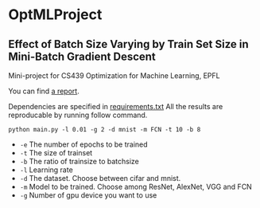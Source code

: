 # OptMLProject

## Effect of Batch Size Varying by Train Set Size in Mini-Batch Gradient Descent
Mini-project for CS439 Optimization for Machine Learning, EPFL

You can find [a report](./report/report.pdf).

Dependencies are specified in [requirements.txt](./requirements.txt)
All the results are reproducable by running follow command.


```
python main.py -l 0.01 -g 2 -d mnist -m FCN -t 10 -b 8
```
* ```-e``` The number of epochs to be trained
* ```-t``` The size of trainset
* ```-b``` The ratio of trainsize to batchsize
* ```-l``` Learning rate
* ```-d``` The dataset. Choose between cifar and mnist.
* ```-m``` Model to be trained. Choose among ResNet, AlexNet, VGG and FCN
* ```-g``` Number of gpu device you want to use




